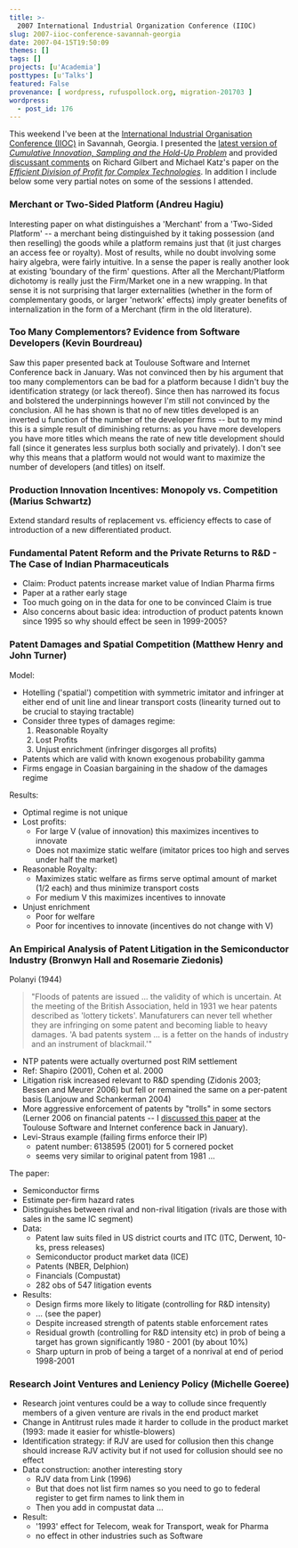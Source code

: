 ```yaml
---
title: >-
  2007 International Industrial Organization Conference (IIOC)
slug: 2007-iioc-conference-savannah-georgia
date: 2007-04-15T19:50:09
themes: []
tags: []
projects: [u'Academia']
posttypes: [u'Talks']
featured: False
provenance: [ wordpress, rufuspollock.org, migration-201703 ]
wordpress:
  - post_id: 176
---
```


This weekend I've been at the [International Industrial Organisation Conference (IIOC)](http://ceps.georgiasouthern.edu/conted/IIOC2007conference.html) in Savannah, Georgia. I presented the [latest version of *Cumulative Innovation, Sampling and the Hold-Up Problem*](http://www.rufuspollock.org/economics/papers/holdup_and_sampling.pdf) and provided [discussant comments](http://www.rufuspollock.org/economics/papers/gilbert_and_katz_comments_iioc_2007.pdf) on Richard Gilbert and Michael Katz's paper on the [*Efficient Division of Profit for Complex Technologies*](https://zeus.econ.umd.edu/cgi-bin/conference/download.cgi?db_name=IIOC2007&paper_id=444). In addition I include below some very partial notes on some of the sessions I attended.


### Merchant or Two-Sided Platform (Andreu Hagiu)

Interesting paper on what distinguishes a 'Merchant' from a 'Two-Sided Platform' -- a merchant being distinguished by it taking possession (and then reselling) the goods while a platform remains just that (it just charges an access fee or royalty). Most of results, while no doubt involving some hairy algebra, were fairly intuitive. In a sense the paper is really another look at existing 'boundary of the firm' questions. After all the Merchant/Platform dichotomy is really just the Firm/Market one in a new wrapping. In that sense it is not surprising that larger externalities (whether in the form of complementary goods, or larger 'network' effects) imply greater benefits of internalization in the form of a Merchant (firm in the old literature).


### Too Many Complementors? Evidence from Software Developers (Kevin Bourdreau)

Saw this paper presented back at Toulouse Software and Internet Conference back in January. Was not convinced then by his argument that too many complementors can be bad for a platform because I didn't buy the identification strategy (or lack thereof). Since then has narrowed its focus and bolstered the underpinnings however I'm still not convinced by the conclusion. All he has shown is that no of new titles developed is an inverted u function of the number of the developer firms -- but to my mind this is a simple result of diminishing returns: as you have more developers you have more titles which means the rate of new title development should fall (since it generates less surplus both socially and privately). I don't see why this means that a platform would not would want to maximize the number of developers (and titles) on itself.


### Production Innovation Incentives: Monopoly vs. Competition (Marius Schwartz)

Extend standard results of replacement vs. efficiency effects to case of introduction of a new differentiated product.


### Fundamental Patent Reform and the Private Returns to R&D - The Case of Indian Pharmaceuticals

  * Claim: Product patents increase market value of Indian Pharma firms
  * Paper at a rather early stage
  * Too much going on in the data for one to be convinced Claim is true
  * Also concerns about basic idea: introduction of product patents known since 1995 so why should effect be seen in 1999-2005?


### Patent Damages and Spatial Competition (Matthew Henry and John Turner)

Model:

  * Hotelling ('spatial') competition with symmetric imitator and infringer at either end of unit line and linear transport costs (linearity turned out to be crucial to staying tractable)
  * Consider three types of damages regime:
    1. Reasonable Royalty
    2. Lost Profits
    3. Unjust enrichment (infringer disgorges all profits)
  * Patents which are valid with known exogenous probability gamma
  * Firms engage in Coasian bargaining in the shadow of the damages regime

Results:

  * Optimal regime is not unique
  * Lost profits:
    * For large V (value of innovation) this maximizes incentives to innovate
    * Does not maximize static welfare (imitator prices too high and serves under half the market)
  * Reasonable Royalty:
    * Maximizes static welfare as firms serve optimal amount of market (1/2 each) and thus minimize transport costs
    * For medium V this maximizes incentives to innovate
  * Unjust enrichment
    * Poor for welfare
    * Poor for incentives to innovate (incentives do not change with V)


### An Empirical Analysis of Patent Litigation in the Semiconductor Industry (Bronwyn Hall and Rosemarie Ziedonis)

Polanyi (1944)

> "Floods of patents are issued ... the validity of which is uncertain. At the meeting of the British Association, held in 1931 we hear patents described as 'lottery tickets'. Manufaturers can never tell whether they are infringing on some patent and becoming liable to heavy damages. 'A bad patents system ... is a fetter on the hands of industry and an instrument of blackmail.'"

  * NTP patents were actually overturned post RIM settlement
  * Ref: Shapiro (2001), Cohen et al. 2000 
  * Litigation risk increased relevant to R&D spending (Zidonis 2003; Bessen and Meurer 2006) but fell or remained the same on a per-patent basis (Lanjouw and Schankerman 2004)
  * More aggressive enforcement of patents by "trolls" in some sectors (Lerner 2006 on financial patents -- I [discussed this paper](http://www.rufuspollock.org/archives/156) at the Toulouse Software and Internet conference back in January).
  * Levi-Straus example (failing firms enforce their IP)
    * patent number: 6138595 (2001) for 5 cornered pocket
    * seems very similar to original patent from 1981 ...

The paper:

  * Semiconductor firms
  * Estimate per-firm hazard rates
  * Distinguishes between rival and non-rival litigation (rivals are those with sales in the same IC segment)
  * Data:
    * Patent law suits filed in US district courts and ITC (ITC, Derwent, 10-ks, press releases)
    * Semiconductor product market data (ICE)
    * Patents (NBER, Delphion)
    * Financials (Compustat)
    * 282 obs of 547 litigation events
  * Results:
    * Design firms more likely to litigate (controlling for R&D intensity)
    * ... (see the paper)
    * Despite increased strength of patents stable enforcement rates 
    * Residual growth (controlling for R&D intensity etc) in prob of being a target has grown significantly 1980 - 2001 (by about 10%)
    * Sharp upturn in prob of being a target of a nonrival at end of period 1998-2001

### Research Joint Ventures and Leniency Policy (Michelle Goeree)

  * Research joint ventures could be a way to collude since frequently members of a given venture are rivals in the end product market
  * Change in Antitrust rules made it harder to collude in the product market (1993: made it easier for whistle-blowers)
  * Identification strategy: if RJV are used for collusion then this change should increase RJV activity but if not used for collusion should see no effect
  * Data construction: another interesting story
    * RJV data from Link (1996)
    * But that does not list firm names so you need to go to federal register to get firm names to link them in
    * Then you add in compustat data ...
  * Result:
    * '1993' effect for Telecom, weak for Transport, weak for Pharma
    * no effect in other industries such as Software

